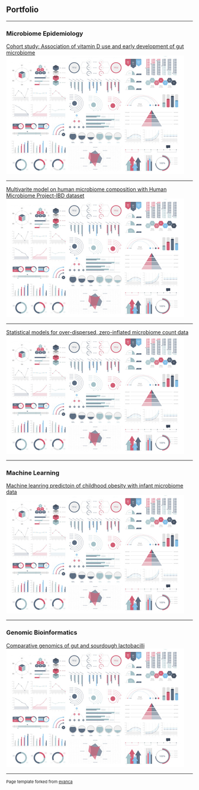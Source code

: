## Portfolio

---

### Microbiome Epidemiology
[Cohort study: Association of vitamin D use and early development of gut microbiome](/pdf/sample_presentation.pdf) 
<img src="images/dummy_thumbnail.jpg?raw=true"/>

---
[Multivarite model on human microbiome composition with Human Microbiome Project-IBD dataset](http://example.com/) 
<img src="images/dummy_thumbnail.jpg?raw=true"/>

---
[Statistical models for over-dispersed, zero-inflated microbiome count data](http://example.com/)
<img src="images/dummy_thumbnail.jpg?raw=true"/> 

---

### Machine Learning 

[Machine leanring predictoin of childhood obesity with infant microbiome data](/sample_page)
<img src="images/dummy_thumbnail.jpg?raw=true"/>

---

### Genomic Bioinformatics

[Comparative genomics of gut and sourdough lactobacilli](/pdf/sample_presentation.pdf)
<img src="images/dummy_thumbnail.jpg?raw=true"/>

---
<p style="font-size:11px">Page template forked from <a href="https://github.com/evanca/quick-portfolio">evanca</a></p>
<!-- Remove above link if you don't want to attibute -->
